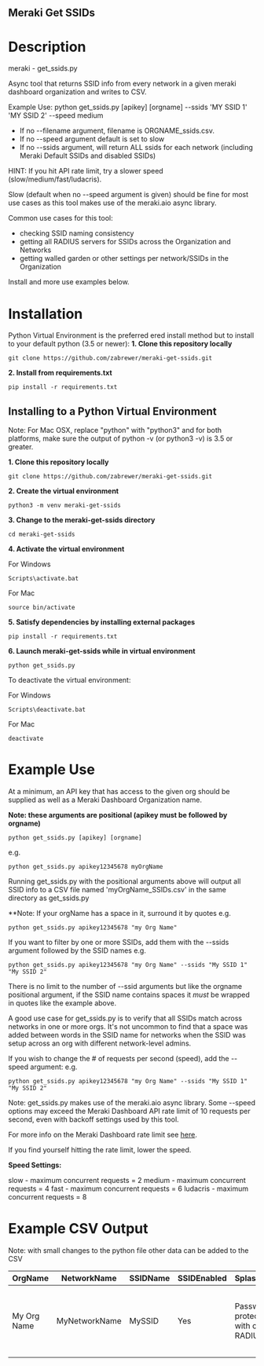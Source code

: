 Meraki Get SSIDs
-----------------

# Description

meraki - get_ssids.py

Async tool that returns SSID info from every network in a given meraki dashboard organization and writes to CSV.

Example Use:  python get_ssids.py [apikey] [orgname] --ssids 'MY SSID 1' 'MY SSID 2' --speed medium

* If no --filename argument, filename is ORGNAME_ssids.csv.  
* If no --speed argument default is set to slow
* If no --ssids argument, will return ALL ssids for each network (including Meraki Default SSIDs and disabled SSIDs)

HINT: If you hit API rate limit, try a slower speed (slow/medium/fast/ludacris).  

Slow (default when no --speed argument is given) should be fine for most use cases as this tool makes use of the meraki.aio async library.

Common use cases for this tool:
- checking SSID naming consistency
- getting all RADIUS servers for SSIDs across the Organization and Networks
- getting walled garden or other settings per network/SSIDs in the Organization

Install and more use examples below.

# Installation

Python Virtual Environment is the preferred  ered install method but to install to your default python (3.5 or newer):
**1. Clone this repository locally**
```
git clone https://github.com/zabrewer/meraki-get-ssids.git
```
**2. Install from requirements.txt**

```
pip install -r requirements.txt
```

## Installing to a Python Virtual Environment

Note: For Mac OSX, replace "python" with "python3" and for both platforms, make sure the output of python -v (or python3 -v) is 3.5 or greater.

**1. Clone this repository locally**
```
git clone https://github.com/zabrewer/meraki-get-ssids.git
```
**2. Create the virtual environment**
```
python3 -m venv meraki-get-ssids
```

**3. Change to the meraki-get-ssids directory**
```
cd meraki-get-ssids
```

**4. Activate the virtual environment**

For Windows
```
Scripts\activate.bat
```

For Mac
```
source bin/activate
```

**5. Satisfy dependencies by installing external packages**
```
pip install -r requirements.txt
```

**6. Launch meraki-get-ssids while in virtual environment**
```
python get_ssids.py
```

To deactivate the virtual environment:

For Windows
```
Scripts\deactivate.bat
```

For Mac
```
deactivate
```

# Example Use

At a minimum, an API key that has access to the given org should be supplied as well as a Meraki Dashboard Organization name.  

**Note: these arguments are positional (apikey must be followed by orgname)**

```
python get_ssids.py [apikey] [orgname]
```

e.g.
```
python get_ssids.py apikey12345678 myOrgName
```
Running get_ssids.py with the positional arguments above will output all SSID info to a CSV file named 'myOrgName_SSIDs.csv' in the same directory as get_ssids.py

**Note: If your orgName has a space in it, surround it by quotes e.g.
```
python get_ssids.py apikey12345678 "my Org Name"
```

If you want to filter by one or more SSIDs, add them with the --ssids argument followed by the SSID names
e.g.
```
python get_ssids.py apikey12345678 "my Org Name" --ssids "My SSID 1" "My SSID 2"
```
There is no limit to the number of --ssid arguments but like the orgname positional argument, if the SSID name contains spaces it *must* be wrapped in quotes like the example above. 

A good use case for get_ssids.py is to verify that all SSIDs match across networks in one or more orgs. It's not uncommon to find that a space was added between words in the SSID name for networks when the SSID was setup across an org with different network-level admins.

If you wish to change the # of requests per second (speed), add the --speed argument:
e.g.
```
python get_ssids.py apikey12345678 "my Org Name" --ssids "My SSID 1" "My SSID 2" 
```

Note: get_ssids.py makes use of the meraki.aio async library. Some --speed options may exceed the Meraki Dashboard API rate limit of 10 requests per second, even with backoff settings used by this tool.

For more info on the Meraki Dashboard rate limit see [here](https://developer.cisco.com/meraki/api-v1/#!rate-limit).

If you find yourself hitting the rate limit, lower the speed.

**Speed Settings:**

slow - maximum  concurrent requests = 2
medium - maximum  concurrent requests = 4
fast - maximum  concurrent requests = 6
ludacris - maximum  concurrent requests = 8

# Example CSV Output
Note: with small changes to the python file other data can be added to the CSV

| OrgName    | NetworkName    | SSIDName | SSIDEnabled | SplashPage | RadiusServers | RadiusServers | AdminSplash | WalledGardenEnabled | WalledGardenRanges |
|:----------------------|-----------|------|------|------|------|------|------|------|------|
| My Org Name | MyNetworkName | MySSID | Yes | Password-protected with custom RADIUS | whatever-your-radius-srv.elb.us-east-1.amazonaws.com | https://random.execute-api.us-east-1.amazonaws.com/you/url | Yes | WHATEVER.execute-api.us-east-1.amazonaws.com, WHATEVER2.execute-api.us-east-1.amazonaws.com, *.YOURDOMAIN.com